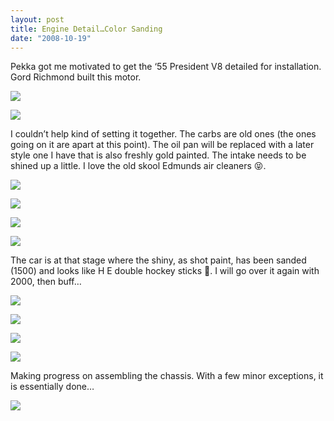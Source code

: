 ```yaml
---
layout: post
title: Engine Detail…Color Sanding
date: "2008-10-19"
---
```


Pekka got me motivated to get the ‘55 President V8 detailed for installation. Gord Richmond built this motor.

![](/images/pop/Kart_Hauler_Blog/24-colorsand_013.jpg)

![](/images/pop/Kart_Hauler_Blog/24-dash_008.jpg)

I couldn’t help kind of setting it together. The carbs are old ones (the ones going on it are apart at this point). The oil pan will be replaced with a later style one I have that is also freshly gold painted. The intake needs to be shined up a little. I love the old skool Edmunds air cleaners 😝.

![](/images/pop/Kart_Hauler_Blog/24-colorsand_018.jpg)

![](/images/pop/Kart_Hauler_Blog/24-dash_001.jpg)

![](/images/pop/Kart_Hauler_Blog/24-dash_017.jpg)

![](/images/pop/Kart_Hauler_Blog/24-dash_018.jpg)

The car is at that stage where the shiny, as shot paint, has been sanded (1500) and looks like H E double hockey sticks 😤. I will go over it again with 2000, then buff…

![](/images/pop/Kart_Hauler_Blog/24-dash_011.jpg)

![](/images/pop/Kart_Hauler_Blog/24-colorsand_004.jpg)

![](/images/pop/Kart_Hauler_Blog/24-colorsand_006.jpg)

![](/images/pop/Kart_Hauler_Blog/24-dash_006.jpg)

Making progress on assembling the chassis. With a few minor exceptions, it is essentially done…

![](/images/pop/studeute/colorsand008.jpg)
